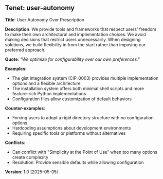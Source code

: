 ## Tenet: user-autonomy

**Title**: User Autonomy Over Prescription

**Description**: We provide tools and frameworks that respect users' freedom to make their own architectural and implementation choices. We avoid making decisions that restrict users unnecessarily. When designing solutions, we build flexibility in from the start rather than imposing our preferred approach.

**Quote**: *"We optimize for configurability over our own preferences."*

**Examples**:
- The gist integration system (CIP-0003) provides multiple implementation options and a flexible architecture
- The installation system offers both minimal shell scripts and more feature-rich Python implementations
- Configuration files allow customization of default behaviors

**Counter-examples**:
- Forcing users to adopt a rigid directory structure with no configuration options
- Hardcoding assumptions about development environments
- Requiring specific tools or platforms without alternatives

**Conflicts**:
- Can conflict with "Simplicity at the Point of Use" when too many options create complexity
- Resolution: Provide sensible defaults while allowing configuration

**Version**: 1.0 (2025-05-05) 